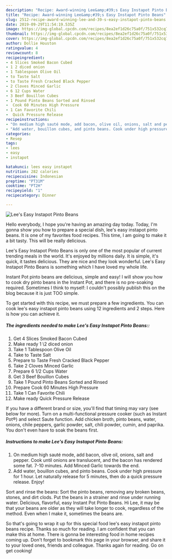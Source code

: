 ```yaml
---
description: "Recipe: Award-winning Lee&amp;#39;s Easy Instapot Pinto Beans"
title: "Recipe: Award-winning Lee&amp;#39;s Easy Instapot Pinto Beans"
slug: 2512-recipe-award-winning-lee-and-39-s-easy-instapot-pinto-beans
date: 2019-09-29T11:54:19.535Z
image: https://img-global.cpcdn.com/recipes/8ea2ef1d26c75a0f/751x532cq70/lees-easy-instapot-pinto-beans-recipe-main-photo.jpg
thumbnail: https://img-global.cpcdn.com/recipes/8ea2ef1d26c75a0f/751x532cq70/lees-easy-instapot-pinto-beans-recipe-main-photo.jpg
cover: https://img-global.cpcdn.com/recipes/8ea2ef1d26c75a0f/751x532cq70/lees-easy-instapot-pinto-beans-recipe-main-photo.jpg
author: Dollie Houston
ratingvalue: 4
reviewcount: 8
recipeingredient:
- 4 Slices Smoked Bacon Cubed
- 1 2 diced onion
- 1 Tablespoon Olive Oil
- to Taste Salt
- to Taste Fresh Cracked Black Pepper
- 2 Cloves Minced Garlic
- 6 12 Cups Water
- 3 Beef Bouillon Cubes
- 1 Pound Pinto Beans Sorted and Rinsed
-  Cook 60 Minutes High Pressure
- 1 Can Favorite Chili
-  Quick Pressure Release
recipeinstructions:
- "On medium high sauté mode, add bacon, olive oil, onions, salt and pepper. Cook until onions are translucent, and the bacon has rendered some fat. 7-10 minutes. Add Minced Garlic towards the end."
- "Add water, bouillon cubes, and pinto beans. Cook under high pressure for 1 hour. Let naturally release for 5 minutes, then do a quick pressure release. Enjoy!"
categories:
- Resep
tags:
- lees
- easy
- instapot

katakunci: lees easy instapot
nutrition: 282 calories
recipecuisine: Indonesian
preptime: "PT31M"
cooktime: "PT2H"
recipeyield: "1"
recipecategory: Dinner

---
```



![Lee&#39;s Easy Instapot Pinto Beans](https://img-global.cpcdn.com/recipes/8ea2ef1d26c75a0f/751x532cq70/lees-easy-instapot-pinto-beans-recipe-main-photo.jpg)

Hello everybody, I hope you're having an amazing day today. Today, I'm gonna show you how to prepare a special dish, lee&#39;s easy instapot pinto beans. It is one of my favorites food recipes. This time, I am going to make it a bit tasty. This will be really delicious.

Lee&#39;s Easy Instapot Pinto Beans is only one of the most popular of current trending meals in the world. It's enjoyed by millions daily. It is simple, it's quick, it tastes delicious. They are nice and they look wonderful. Lee&#39;s Easy Instapot Pinto Beans is something which I have loved my whole life.

Instant Pot pinto beans are delicious, simple and easy! I will show you how to cook dry pinto beans in the Instant Pot, and there is no pre-soaking required. Sometimes I think to myself: I couldn&#39;t possibly publish this on the blog because it is just TOO simple.


To get started with this recipe, we must prepare a few ingredients. You can cook lee&#39;s easy instapot pinto beans using 12 ingredients and 2 steps. Here is how you can achieve it.

##### The ingredients needed to make Lee&#39;s Easy Instapot Pinto Beans::

1. Get 4 Slices Smoked Bacon Cubed
1. Make ready 1 \2 diced onion
1. Take 1 Tablespoon Olive Oil
1. Take to Taste Salt
1. Prepare to Taste Fresh Cracked Black Pepper
1. Take 2 Cloves Minced Garlic
1. Prepare 6 1/2 Cups Water
1. Get 3 Beef Bouillon Cubes
1. Take 1 Pound Pinto Beans Sorted and Rinsed
1. Prepare  Cook 60 Minutes High Pressure
1. Take 1 Can Favorite Chili
1. Make ready  Quick Pressure Release


If you have a different brand or size, you&#39;ll find that timing may vary (see below for more). Turn on a multi-functional pressure cooker (such as Instant Pot®) and select Saute function. Add chicken broth, pinto beans, water, onions, chile peppers, garlic powder, salt, chili powder, cumin, and paprika. You don&#39;t even have to soak the beans first. 

##### Instructions to make Lee&#39;s Easy Instapot Pinto Beans:

1. On medium high sauté mode, add bacon, olive oil, onions, salt and pepper. Cook until onions are translucent, and the bacon has rendered some fat. 7-10 minutes. Add Minced Garlic towards the end.
1. Add water, bouillon cubes, and pinto beans. Cook under high pressure for 1 hour. Let naturally release for 5 minutes, then do a quick pressure release. Enjoy!


Sort and rinse the beans: Sort the pinto beans, removing any broken beans, stones, and dirt clods. Put the beans in a strainer and rinse under running water. Delicious, flavorful, easy Instant Pot Pinto Beans. Hi Lee, it may be that your beans are older as they will take longer to cook, regardless of the method. Even when I make it, sometimes the beans are. 

So that's going to wrap it up for this special food lee&#39;s easy instapot pinto beans recipe. Thanks so much for reading. I am confident that you can make this at home. There is gonna be interesting food in home recipes coming up. Don't forget to bookmark this page in your browser, and share it to your loved ones, friends and colleague. Thanks again for reading. Go on get cooking!
